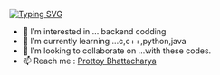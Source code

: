<a href="https://git.io/typing-svg"><img src="https://readme-typing-svg.demolab.com?font=Fira+Code&pause=500&width=435&lines=HELLO......;I+Am+Prottoy" alt="Typing SVG" /></a>
- 👀 I’m interested in ... backend codding
- 🌱 I’m currently learning ...c,c++,python,java
- 💞️ I’m looking to collaborate on ...with these codes.
- 📫 Reach me : [Prottoy Bhattacharya](mailto:prottoybhattacharya@gmail.com)

<!---
prottoy-bhattacharyya/prottoy-bhattacharyya is a ✨ special ✨ repository because its `README.md` (this file) appears on your GitHub profile.
You can click the Preview link to take a look at your changes.
--->
